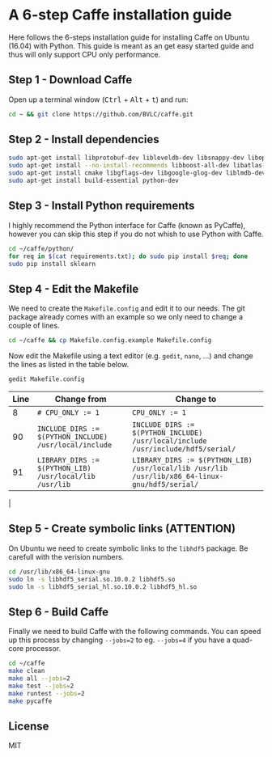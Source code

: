 A 6-step Caffe installation guide
=============
Here follows the 6-steps installation guide for installing Caffe on Ubuntu (16.04) with Python. This guide is meant as an get easy started guide and thus will only support CPU only performance.


Step 1 - Download Caffe
-----
Open up a terminal window (<kbd>Ctrl</kbd> + <kbd>Alt</kbd> + <kbd>t</kbd>) and run:
```bash
cd ~ && git clone https://github.com/BVLC/caffe.git
```

Step 2 - Install dependencies
-----
```bash
sudo apt-get install libprotobuf-dev libleveldb-dev libsnappy-dev libopencv-dev libhdf5-serial-dev protobuf-compiler
sudo apt-get install --no-install-recommends libboost-all-dev libatlas-base-dev
sudo apt-get install cmake libgflags-dev libgoogle-glog-dev liblmdb-dev python-protobuf
sudo apt-get install build-essential python-dev
```

Step 3 - Install Python requirements
-----
I highly recommend the Python interface for Caffe (known as PyCaffe), however you can skip this step if you do not whish to use Python with Caffe.
```bash
cd ~/caffe/python/
for req in $(cat requirements.txt); do sudo pip install $req; done
sudo pip install sklearn
```

Step 4 - Edit the Makefile
-----
We need to create the `Makefile.config` and edit it to our needs. The git package already comes with an example so we only need to change a couple of lines.
```bash
cd ~/caffe && cp Makefile.config.example Makefile.config 
```

Now edit the Makefile using a text editor (e.g. `gedit`, `nano`, ...) and change the lines as listed in the table below.
```bash
gedit Makefile.config
```

| Line | Change from  | Change to |
| ---- | ------------ | --------- |
| 8    | `# CPU_ONLY := 1`  | `CPU_ONLY := 1` |
| 90   | `INCLUDE_DIRS := $(PYTHON_INCLUDE) /usr/local/include` | `INCLUDE_DIRS := $(PYTHON_INCLUDE) /usr/local/include /usr/include/hdf5/serial/` |
| 91   | `LIBRARY_DIRS := $(PYTHON_LIB) /usr/local/lib /usr/lib` | `LIBRARY_DIRS := $(PYTHON_LIB) /usr/local/lib /usr/lib /usr/lib/x86_64-linux-gnu/hdf5/serial/` |
|



Step 5 - Create symbolic links (ATTENTION)
-----
On Ubuntu we need to create symbolic links to the `libhdf5` package. Be carefull with the verision numbers.
```bash
cd /usr/lib/x86_64-linux-gnu
sudo ln -s libhdf5_serial.so.10.0.2 libhdf5.so
sudo ln -s libhdf5_serial_hl.so.10.0.2 libhdf5_hl.so
```

Step 6 - Build Caffe
-----
Finally we need to build Caffe with the following commands. You can speed up this process by changing `--jobs=2` to eg. `--jobs=4` if you have a quad-core processor.
```bash
cd ~/caffe
make clean
make all --jobs=2
make test --jobs=2
make runtest --jobs=2
make pycaffe
```

License
-----
MIT
